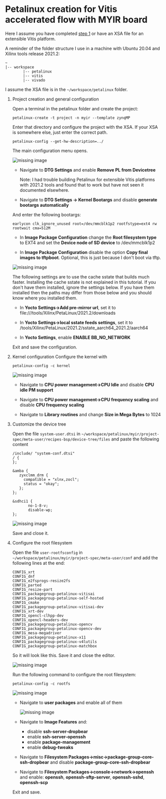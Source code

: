 # Petalinux creation for Vitis accelerated flow with MYIR board

Here I assume you have completed <a href="https://github.com/Akteevy/UltraMYIR/tree/master/07 Vitis accelerated flow tutorial/07 step 1/">step 1</a> or have an XSA file for an extensible Vitis platform.

A reminder of the folder structure I use in a machine with Ubuntu 20.04 and Xilinx tools release 2021.2:

```
~
|-- workspace
        |-- petalinux
        |-- vitis
        |-- vivado
```

I assume the XSA file is in the `~/workspace/petalinux`  folder.


1. Project creation and general configuration
  
   Open a terminal in the petalinux folder and create the project:
   
   ```
   petalinux-create -t project -n myir --template zynqMP
   ```
   
   Enter that directory and configure the project with the XSA. If your XSA is somewhere else, just enter the correct path. 
   
   ```
   petalinux-config --get-hw-description=../
   ```
   
   The main configuration menu opens. 
   
   ![missing image](images/02_010.png)
   
   - Navigate to **DTG Settings** and enable **Remove PL from Devicetree**

     Note: I had trouble building Petalinux for extensible Vitis platforms with 2021.2 tools and found that to work but have not seen it documented elsewhere.
     
   - Navigate to **DTG Settings -> Kernel Bootargs** and disable **generate bootargs automatically**
   
   And enter the following bootargs:
   
   ```
   earlycon clk_ignore_unused root=/dev/mmcblk1p2 rootfstype=ext4 rw rootwait cma=512M
   ```
   
   - In **Image Package Configuration** change the **Root filesystem type** to EXT4 and set the **Device node of SD device** to /dev/mmcblk1p2
   
   - In **Image Package Configuration** disable the option **Copy final images to tftpboot**. Optional, this is just because I don't boot via tftp.
   
   ![missing image](images/02_020.png)
   
   The following settings are to use the cache sstate that builds much faster. Installing the cache sstate is not explained in this tutorial. If you don't have them installed, ignore the settings below. If you have them installed then the paths may differ from those below and you should know where you installed them.
   
   - In **Yocto Settings->Add pre-mirror url**, set it to  file:///tools/Xilinx/PetaLinux/2021.2/downloads
   
   - In **Yocto Settings->local sstate feeds settings**, set it to /tools/Xilinx/PetaLinux/2021.2/sstate_aarch64_2021.2/aarch64
   
   - In **Yocto Settings**, enable **ENABLE BB_NO_NETWORK**
   
   Exit and save the configuration.

2. Kernel configuration
   Configure the kernel with
   
   ```
   petalinux-config -c kernel
   ```
   
   ![missing image](images/02_030.png)
   
   - Navigate to **CPU power management->CPU Idle** and disable **CPU idle PM support**
   
   - Navigate to **CPU power management->CPU frequency scaling** and disable **CPU frequency scaling**
   
   - Navigate to **Library routines** and change **Size in Mega Bytes** to 1024
   
3. Customize the device tree
   
   Open the file `system-user.dtsi` in `~/workspace/petalinux/myir/project-spec/meta-user/recipes-bsp/device-tree/files` and paste the following content
   
   ```
   /include/ "system-conf.dtsi"
   / {
   };

   &amba {
      zyxclmm_drm {
        compatible = "xlnx,zocl";
        status = "okay";
      };
   };

   &sdhci1 {
          no-1-8-v;
          disable-wp;
   };
   ```
   
   ![missing image](images/02_040.png)
   
   Save and close it.
   
4. Configure the root filesystem
   
   Open the file `user-rootfsconfig` in `~/workspace/petalinux/myir/project-spec/meta-user/conf` and add the following lines at the end:
   
   ```
   CONFIG_xrt
   CONFIG_dnf
   CONFIG_e2fsprogs-resize2fs
   CONFIG_parted
   CONFIG_resize-part
   CONFIG_packagegroup-petalinux-vitisai
   CONFIG_packagegroup-petalinux-self-hosted
   CONFIG_cmake
   CONFIG_packagegroup-petalinux-vitisai-dev
   CONFIG_xrt-dev
   CONFIG_opencl-clhpp-dev
   CONFIG_opencl-headers-dev
   CONFIG_packagegroup-petalinux-opencv
   CONFIG_packagegroup-petalinux-opencv-dev
   CONFIG_mesa-megadriver
   CONFIG_packagegroup-petalinux-x11
   CONFIG_packagegroup-petalinux-v4lutils
   CONFIG_packagegroup-petalinux-matchbox
   ```
   So it will look like this. Save it and close the editor.
   
   ![missing image](images/02_050.png)
   
   Run the following command to configure the root filesystem:
   
   ```
   petalinux-config -c rootfs
   ```
   
   ![missing image](images/02_060.png)
   
   - Navigate to **user packages** and enable all of them
   
     ![missing image](images/02_070.png)
     
   - Navigate to **Image Features** and:

     * disable **ssh-server-dropbear**
     * enable  **ssh-server-openssh**
     * enable  **package-management**
     * enable  **debug-tweaks**

   - Navigate to **Filesystem Packages->misc->package-group-core-ssh-dropbear** and disable **package-group-core-ssh-dropbear**

   - Navigate to **Filesystem Packages->console->network->openssh** and enable: **openssh**, **openssh-sftp-server**, **openssh-sshd**, **openssh-scp**

   Exit and save.
   
   
   
   

    

